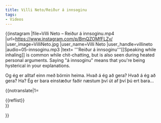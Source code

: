 ```yaml
---
title: Villi Neto/Reiður á innsoginu
tags:
- Videos
---
```


{{instagram
|file=Villi Neto – Reiður á innsoginu.mp4
|url=https://www.instagram.com/p/BmQZOMfFLZv/
|user_image=VilliNeto.jpg
|user_name=Villi Neto
|user_handle=villineto
|audio=05-innsoginu.mp3
|text=
'''Reiður á innsoginu'''<ref>[[Speaking while inhaling]] is common while chit-chatting, but is also seen during heated personal arguments. Saying "á innsoginu" means that you're being hysterical in your explanations.</ref>

Og ég er alltaf einn með börnin heima. Hvað á ég að gera? Hvað á ég að gera? Ha? Ég er bara einstæður faðir næstum því út af því þú ert bara...

{{notranslate|1=
<div class="video-explanation">
{{reflist}}
</div>
}}

}}

